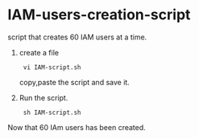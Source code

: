 # IAM-users-creation-script
script that creates 60 IAM users at a time.

1. create a file<br/>

        vi IAM-script.sh
   copy,paste the script and save it.<br/>
   
2. Run the script.<br/>

        sh IAM-script.sh
        

Now that 60 IAm users has been created.
